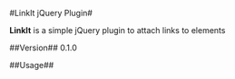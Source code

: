 #LinkIt jQuery Plugin#

**LinkIt** is a simple jQuery plugin to attach links to elements

##Version##
0.1.0

##Usage##

